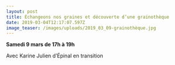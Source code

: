```yaml
---
layout: post
title: Échangeons nos graines et découverte d’une grainothèque
date: 2019-03-04T12:17:07.597Z
image_teaser: /images/uploads/2019_03_09-grainothèque.jpg
---
```

**Samedi 9 mars de 17h à 19h**

Avec Karine Julien d’Épinal en transition
